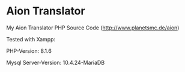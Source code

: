 # Aion Translator

My Aion Translator PHP Source Code  (http://www.planetsmc.de/aion)


Tested with Xampp:

PHP-Version: 8.1.6

Mysql Server-Version: 10.4.24-MariaDB
